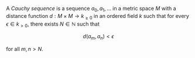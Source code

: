 A *Cauchy sequence* is a sequence $a_0, a_1, \ldots$ in a metric space $M$ with a distance function $d: M \times M \to k_{\geq 0}$ in an ordered field $k$ such that for every $\epsilon \in k_{> 0}$, there exists $N \in \mathbb{N}$ such that 

$$
d(a_m, a_n) < \epsilon
$$

for all $m, n > N$.
